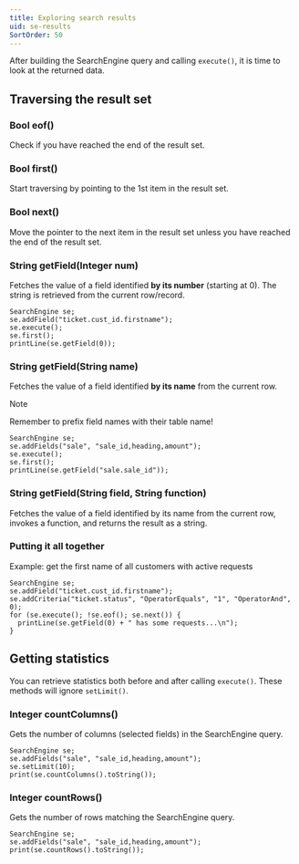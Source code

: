 ```yaml
---
title: Exploring search results
uid: se-results
SortOrder: 50
---
```


After building the SearchEngine query and calling `execute()`, it is time to look at the returned data.

## Traversing the result set

### Bool eof()

Check if you have reached the end of the result set.

### Bool first()

Start traversing by pointing to the 1st item in the result set.

### Bool next()

Move the pointer to the next item in the result set unless you have reached the end of the result set.

### String getField(Integer num)

Fetches the value of a field identified **by its number** (starting at 0).
The string is retrieved from the current row/record.

```crmscript!
SearchEngine se;
se.addField("ticket.cust_id.firstname");
se.execute();
se.first();
printLine(se.getField(0));
```

### String getField(String name)

Fetches the value of a field identified **by its name** from the current row.

> [!NOTE]
> Remember to prefix field names with their table name!

```crmscript!
SearchEngine se;
se.addFields("sale", "sale_id,heading,amount");
se.execute();
se.first();
printLine(se.getField("sale.sale_id"));
```

### String getField(String field, String function)

Fetches the value of a field identified by its name from the current row, invokes a function, and returns the result as a string.

### Putting it all together

Example: get the first name of all customers with active requests

```crmscript!
SearchEngine se;
se.addField("ticket.cust_id.firstname");
se.addCriteria("ticket.status", "OperatorEquals", "1", "OperatorAnd", 0);
for (se.execute(); !se.eof(); se.next()) {
  printLine(se.getField(0) + " has some requests...\n");
}
```

## Getting statistics

You can retrieve statistics both before and after calling `execute()`. These methods will ignore `setLimit()`.

### Integer countColumns()

Gets the number of columns (selected fields) in the SearchEngine query.

```crmscript!
SearchEngine se;
se.addFields("sale", "sale_id,heading,amount");
se.setLimit(10);
print(se.countColumns().toString());
```

### Integer countRows()

Gets the number of rows matching the SearchEngine query.

```crmscript!
SearchEngine se;
se.addFields("sale", "sale_id,heading,amount");
print(se.countRows().toString());
```
